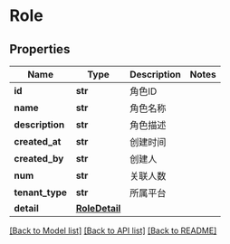 # Role

## Properties
Name | Type | Description | Notes
------------ | ------------- | ------------- | -------------
**id** | **str** |  角色ID | 
**name** | **str** |  角色名称 | 
**description** | **str** |  角色描述 | 
**created_at** | **str** |  创建时间 | 
**created_by** | **str** |  创建人 | 
**num** | **str** |  关联人数 | 
**tenant_type** | **str** |  所属平台 | 
**detail** | [**RoleDetail**](RoleDetail.md) |  | 

[[Back to Model list]](../README.md#documentation-for-models) [[Back to API list]](../README.md#documentation-for-api-endpoints) [[Back to README]](../README.md)

